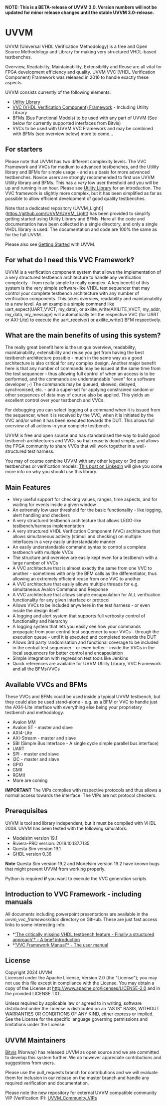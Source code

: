 **NOTE: This is a BETA-release of UVVM 3.0. Version numbers will not be updated for minor release changes until the stable UVVM 3.0-release.**

# UVVM
UVVM (Universal VHDL Verification Methodology) is a free and Open Source Methodology and Library for making very structured VHDL-based testbenches.

Overview, Readability, Maintainability, Extensibility and Reuse are all vital for FPGA development efficiency and quality.
UVVM VVC (VHDL Verification Component) Framework was released in 2016 to handle exactly these aspects.

UVVM consists currently of the following elements:
- [Utility Library](./uvvm_util/README.md)
- [VVC (VHDL Verification Component) Framework](./uvvm_vvc_framework/README.md)  - Including Utility Library
- BFMs (Bus Functional Models) to be used with any part of UVVM (See below for currently supported interfaces from Bitvis)
- VVCs to be used with UVVM VVC Framework and may be combined with BFMs (see overview below)
more to come...

## For starters
Please note that UVVM has two different complexity levels. The VVC Framework and VVCs for medium to advanced testbenches, and the Utility library and BFMs for simple usage - and as a basis for more advanced testbenches.
Novice users are strongly recommended to first use UVVM Utility library and BFMs. This has a *very* low user threshold and you will be up and running in an hour. Please see [Utility Library](./uvvm_util/README.md) for an introduction. 
The VVC framework is slightly more complex, but it has been simplified as far as possible to allow efficient development of good quality testbenches.

Note that a dedicated repository (UVVM_Light)](https://github.com/UVVM/UVVM_Light) has been provided to simplify getting started using Utility Library and BFMs. Here all the code and documentation have been collected in a single directory, and only a single VHDL library is used. The documentation and code are 100% the same as for the full UVVM. 

Please also see [Getting Started](./GETTING_STARTED.md) with UVVM.

## For what do I need this VVC Framework?
UVVM is a verification component system that allows the implementation of a very structured testbench architecture to handle any verification complexity - from really simple to really complex. A key benefit of this system is the very simple software-like VHDL test sequencer that may control your complete testbench architecture with any number of verification components. This takes overview, readability and maintainability to a new level.
As an example a simple command like uart_expect(UART_VVCT, my_data), or axilite_write(AXILITE_VVCT, my_addr, my_data, my_message) will automatically tell the respective VVC (for UART or AXI-Lite) to execute the uart_receive() or axilite_write() BFM respectively.

## What are the main benefits of using this system?
The really great benefit here is the unique overview, readability, maintainability, extensibility and reuse you get from having the best testbench architecture possible - much in the same way as a good architecture is also critical for any complex design.
Another major benefit here is that any number of commands may be issued at the same time from the test sequencer - thus allowing full control of when an access is to be performed, and the commands are understandable "even" for a software developer ;-)   The commands may be queued, skewed, delayed, synchronised, etc. - and a super-set for applying constrained random or other sequences of data may of course also be applied.
This yields an excellent control over your testbench and VVCs.

For debugging you can select logging of a command when it is issued from the sequencer, when it is received by the VVC, when it is initiated by the VVC and/or when it has been executed towards the DUT. This allows full overview of all actions in your complete testbench.

UVVM is free and open source and has standardised the way to build good testbench architectures and VVCs so that reuse is dead simple, and allows the FPGA community to share VVCs that will work together in a well-structured test harness.

You may of course combine UVVM with any other legacy or 3rd party testbenches or verification models.
[This post on LinkedIn](https://www.linkedin.com/pulse/what-uvvm-espen-tallaksen) will give you some more info on why you should use this library.

## Main Features
*	Very useful support for checking values, ranges, time aspects, and for waiting for events inside a given window
*	An extremely low user threshold for the basic functionality - like logging, alert handling and checkers
*	A very structured testbench architecture that allows LEGO-like testbench/harness implementation
*	A very structured VHDL Verification Component (VVC) architecture that allows simultaneous activity (stimuli and checking) on multiple interfaces in a very easily understandable manner
*	An easily understandable command syntax to control a complete testbench with multiple VVCs
*	The structure and overview are easily kept even for a testbench with a large number of VVCs
*	A VVC architecture that is almost exactly the same from one VVC to another - sometimes with only the BFM calls as the differentiator, thus allowing an extremely efficient reuse from one VVC to another
*	A VVC architecture that easily allows multiple threads for e.g. simultaneous Avalon Command and Response
*	A VVC architecture that allows simple encapsulation for ALL verification functionality for any given interface or protocol
*	Allows VVCs to be included anywhere in the test harness - or even inside the design itself
*	A logging and alert system that supports full verbosity control of functionality and hierarchy
*	A logging system that lets you easily see how your commands propagate from your central test sequencer to your VVCs - through the execution queue - until it is executed and completed towards the DUT
*	Allows 3rd party randomisation and functional coverage to be included in the central test sequencer - or even better - inside the VVCs in the local sequencers for better control and encapsulation
*	Simple integration with regression test tools like Jenkins
*	Quick references are available for UVVM Utility Library, VVC Framework and all the BFMs/VVCs

## Available VVCs and BFMs
These VVCs and BFMs could be used inside a typical UVVM testbench, but they could also be used stand-alone - e.g. as a BFM or VVC to handle just the AXI4-Lite interface with everything else being your proprietary testbench and methodology.
*	Avalon MM
*   Avalon ST - master and slave
*	AXI4-Lite
*	AXI-Stream - master and slave
*	SBI (Simple Bus Interface - A single cycle simple parallel bus interface)
*	UART
*	SPI - master and slave
*	I2C - master and slave
*   GPIO
*   GMII
*   RGMII
*	More are coming

**IMPORTANT**
The VIPs complies with respective protocols and thus allows a
normal access towards the interface. The VIPs are not protocol checkers.

## Prerequisites
UVVM is tool and library independent, but it must be compiled with VHDL 2008.
UVVM has been tested with the following simulators:
- Modelsim version 19.1
- Riviera-PRO version: 2018.10.137.7135
- Questa Sim version 19.1
- GHDL version 0.36

**Note** Questa Sim version 19.2 and Modelsim version 19.2 have known bugs that might prevent UVVM from working properly.

Python is required **if** you want to execute the VVC generation scripts


## Introduction to VVC Framework - including manuals
All documents including powerpoint presentations are available in the *uvvm_vvc_framework/doc* directory on GitHub.
These are just fast access links to some interesting info:
- *['The critically missing VHDL testbench feature - Finally a structured approach'* - A brief introduction](./uvvm_vvc_framework/doc/The_critically_missing_VHDL_TB_feature.ppsx)
- *['VVC Framework Manual'*  - The user manual](./uvvm_vvc_framework/doc/VVC_Framework_Manual.pdf)


## License

Copyright 2024 UVVM  
Licensed under the Apache License, Version 2.0 (the "License"); you may not use this file except in compliance with the License. You may obtain a copy of the License at http://www.apache.org/licenses/LICENSE-2.0 and in the provided LICENSE.TXT.

Unless required by applicable law or agreed to in writing, software distributed under the License is distributed on an "AS IS" BASIS, WITHOUT WARRANTIES OR CONDITIONS OF ANY KIND, either express or implied. See the License for the specific language governing permissions and limitations under the License.


## UVVM Maintainers
[Bitvis](http://bitvis.no) (Norway) has released UVVM as open source and we are committed to develop this system further.
We do however appreciate contributions and suggestions from users.

Please use the pull_requests branch for contributions and we will evaluate them for inclusion in our release on the master branch and handle any required verification and documentation.

Please note the new repository for external UVVM compatible community VIP (Verification IP): [UVVM_Community_VIPs](https://github.com/UVVM/UVVM_Community_VIPs)
